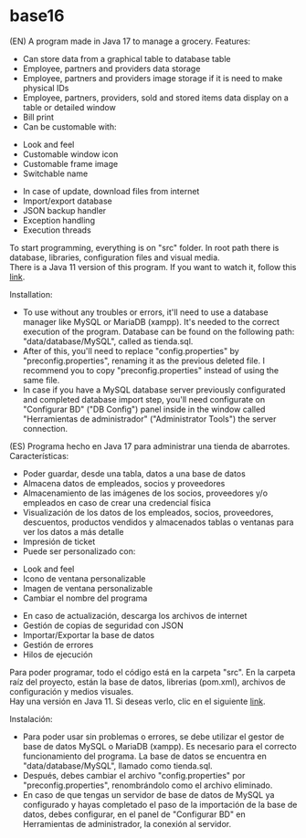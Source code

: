 # base16
(EN)
A program made in Java 17 to manage a grocery. Features:
- Can store data from a graphical table to database table
- Employee, partners and providers data storage
- Employee, partners and providers image storage if it is need to make physical IDs
- Employee, partners, providers, sold and stored items data display on a table or detailed window
- Bill print
- Can be customable with:
* Look and feel
* Customable window icon
* Customable frame image
* Switchable name
- In case of update, download files from internet
- Import/export database
- JSON backup handler
- Exception handling
- Execution threads

To start programming, everything is on "src" folder. In root path there is database, libraries, configuration files and visual media.<br>
There is a Java 11 version of this program. If you want to watch it, follow this [link](https://github.com/technolygames/base-17).

Installation:

- To use without any troubles or errors, it'll need to use a database manager like MySQL or MariaDB (xampp). It's needed to the correct execution of the program. Database can be found on the following path: "data/database/MySQL", called as tienda.sql.
- After of this, you'll need to replace "config.properties" by "preconfig.properties", renaming it as the previous deleted file. I recommend you to copy "preconfig.properties" instead of using the same file.
- In case if you have a MySQL database server previously configurated and completed database import step, you'll need configurate on "Configurar BD" ("DB Config") panel inside in the window called "Herramientas de administrador" ("Administrator Tools") the server connection.

(ES)
Programa hecho en Java 17 para administrar una tienda de abarrotes. Características:
- Poder guardar, desde una tabla, datos a una base de datos
- Almacena datos de empleados, socios y proveedores
- Almacenamiento de las imágenes de los socios, proveedores y/o empleados en caso de crear una credencial física
- Visualización de los datos de los empleados, socios, proveedores, descuentos, productos vendidos y almacenados tablas o ventanas para ver los datos a más detalle
- Impresión de ticket
- Puede ser personalizado con:
* Look and feel
* Icono de ventana personalizable
* Imagen de ventana personalizable 
* Cambiar el nombre del programa
- En caso de actualización, descarga los archivos de internet
- Gestión de copias de seguridad con JSON
- Importar/Exportar la base de datos
- Gestión de errores
- Hilos de ejecución

Para poder programar, todo el código está en la carpeta "src". En la carpeta raíz del proyecto, están la base de datos, librerias (pom.xml), archivos de configuración y medios visuales.<br>
Hay una versión en Java 11. Si deseas verlo, clic en el siguiente [link](https://github.com/technolygames/base-17).

Instalación:

- Para poder usar sin problemas o errores, se debe utilizar el gestor de base de datos MySQL o MariaDB (xampp). Es necesario para el correcto funcionamiento del programa. La base de datos se encuentra en "data/database/MySQL", llamado como tienda.sql.
- Después, debes cambiar el archivo "config.properties" por "preconfig.properties", renombrándolo como el archivo eliminado.
- En caso de que tengas un servidor de base de datos de MySQL ya configurado y hayas completado el paso de la importación de la base de datos, debes configurar, en el panel de "Configurar BD" en Herramientas de administrador, la conexión al servidor.

